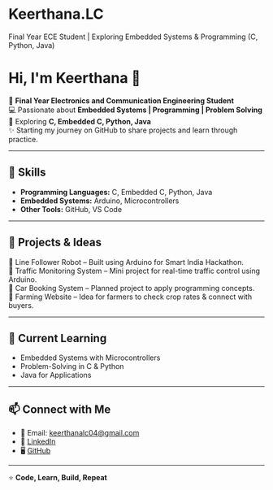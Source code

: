 # Keerthana.LC
Final Year ECE Student | Exploring Embedded Systems &amp; Programming (C, Python, Java)
# Hi, I'm Keerthana 👋  

🌱 **Final Year Electronics and Communication Engineering Student**  
💻 Passionate about **Embedded Systems | Programming | Problem Solving**  
🚀 Exploring **C, Embedded C, Python, Java**  
✨ Starting my journey on GitHub to share projects and learn through practice.  

---

## 🔧 Skills  
- **Programming Languages:** C, Embedded C, Python, Java  
- **Embedded Systems:** Arduino, Microcontrollers  
- **Other Tools:** GitHub, VS Code  

---

## 📂 Projects & Ideas  
🤖 Line Follower Robot – Built using Arduino for Smart India Hackathon.  
🚦 Traffic Monitoring System – Mini project for real-time traffic control using Arduino.  
🚗 Car Booking System – Planned project to apply programming concepts.  
🌾 Farming Website – Idea for farmers to check crop rates & connect with buyers.  

---

## 🌱 Current Learning  
- Embedded Systems with Microcontrollers  
- Problem-Solving in C & Python  
- Java for Applications  

---

## 📫 Connect with Me  
- 📧 Email: keerthanalc04@gmail.com  
- 💼 [LinkedIn](https://www.linkedin.com/in/keerthana-lc)  
- 🖥️ [GitHub](https://github.com/KeerthanaLC)  

---

⭐️ **Code, Learn, Build, Repeat**
